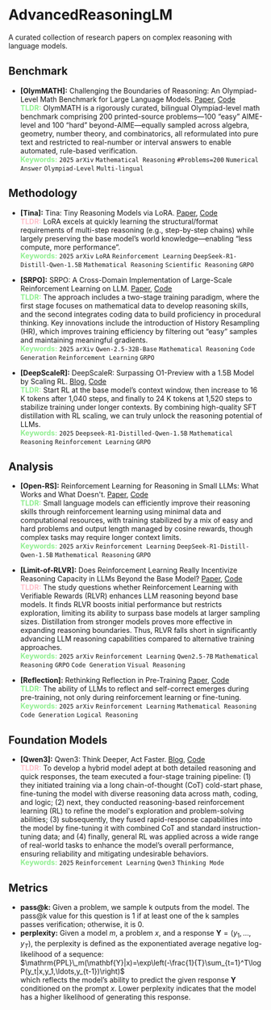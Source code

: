 <!--
 * @Author: Zhenyu Wu
 * @Date: 2025-04-29 08:41:02
 * @LastEditTime: 2025-04-29 20:26:53
-->
# AdvancedReasoningLM
A curated collection of research papers on complex reasoning with language models.

## Benchmark
 - **[OlymMATH]:** Challenging the Boundaries of Reasoning: An Olympiad-Level Math Benchmark for Large Language Models. [Paper](http://arxiv.org/abs/2503.21380), [Code](https://github.com/RUCAIBox/Slow_Thinking_with_LLMs)<br>
    <span style="color:#90EE90;">**TLDR:**</span> OlymMATH is a rigorously curated, bilingual Olympiad-level math benchmark comprising 200 printed-source problems—100 “easy” AIME-level and 100 “hard” beyond-AIME—equally sampled across algebra, geometry, number theory, and combinatorics, all reformulated into pure text and restricted to real-number or interval answers to enable automated, rule-based verification.<br>
    <span style="color:#90EE90;">**Keywords:**</span> `2025` `arXiv` `Mathematical Reasoning` `#Problems=200` `Numerical Answer` `Olympiad-Level` `Multi-lingual`


## Methodology
 - **[Tina]:** Tina: Tiny Reasoning Models via LoRA. [Paper](http://arxiv.org/abs/2504.15777), [Code](https://github.com/shangshang-wang/Tina)<br>
    <span style="color:#FFC0CB;">**TLDR:**</span> LoRA excels at quickly learning the structural/format requirements of multi-step reasoning (e.g., step-by-step chains) while largely preserving the base model’s world knowledge—enabling “less compute, more performance”. <br>
    <span style="color:#90EE90;">**Keywords:**</span> `2025` `arXiv` `LoRA` `Reinforcement Learning` `DeepSeek-R1-Distill-Qwen-1.5B` `Mathematical Reasoning` `Scientific Reasoning` `GRPO`

 - **[SRPO]:** SRPO: A Cross-Domain Implementation of Large-Scale Reinforcement Learning on LLM. [Paper](http://arxiv.org/abs/2504.14286), [Code](https://huggingface.co/Kwaipilot/SRPO-Qwen-32B)<br>
    <span style="color:#90EE90;">**TLDR:**</span> The approach includes a two-stage training paradigm, where the first stage focuses on mathematical data to develop reasoning skills, and the second integrates coding data to build proficiency in procedural thinking. Key innovations include the introduction of History Resampling (HR), which improves training efficiency by filtering out “easy” samples and maintaining meaningful gradients. <br>
    <span style="color:#90EE90;">**Keywords:**</span> `2025` `arXiv` `Qwen-2.5-32B-Base` `Mathematical Reasoning` `Code Generation` `Reinforcement Learning` `GRPO`

 - **[DeepScaleR]:** DeepScaleR: Surpassing O1-Preview with a 1.5B Model by Scaling RL. [Blog](https://pretty-radio-b75.notion.site/DeepScaleR-Surpassing-O1-Preview-with-a-1-5B-Model-by-Scaling-RL-19681902c1468005bed8ca303013a4e2), [Code](https://github.com/agentica-project/rllm)<br>
    <span style="color:#90EE90;">**TLDR:**</span> Start RL at the base model’s context window, then increase to 16 K tokens after 1,040 steps, and finally to 24 K tokens at 1,520 steps to stabilize training under longer contexts. By combining high-quality SFT distillation with RL scaling, we can truly unlock the reasoning potential of LLMs.<br>
    <span style="color:#90EE90;">**Keywords:**</span> `2025` `Deepseek-R1-Distilled-Qwen-1.5B` `Mathematical Reasoning` `Reinforcement Learning` `GRPO`
    

## Analysis
 - **[Open-RS]:** Reinforcement Learning for Reasoning in Small LLMs: What Works and What Doesn't. [Paper](https://arxiv.org/pdf/2503.16219), [Code](https://github.com/knoveleng/open-rs)<br>
    <span style="color:#90EE90;">**TLDR:**</span> Small language models can efficiently improve their reasoning skills through reinforcement learning using minimal data and computational resources, with training stabilized by a mix of easy and hard problems and output length managed by cosine rewards, though complex tasks may require longer context limits.<br>
    <span style="color:#90EE90;">**Keywords:**</span> `2025` `arXiv` `Reinforcement Learning` `DeepSeek-R1-Distill-Qwen-1.5B` `Mathematical Reasoning` `GRPO`

 - **[Limit-of-RLVR]:** Does Reinforcement Learning Really Incentivize Reasoning Capacity in LLMs Beyond the Base Model? [Paper](http://arxiv.org/abs/2504.13837), [Code](https://limit-of-rlvr.github.io/)<br>
    <span style="color:#FFC0CB;">**TLDR:**</span> The study questions whether Reinforcement Learning with Verifiable Rewards (RLVR) enhances LLM reasoning beyond base models. It finds RLVR boosts initial performance but restricts exploration, limiting its ability to surpass base models at larger sampling sizes. Distillation from stronger models proves more effective in expanding reasoning boundaries. Thus, RLVR falls short in significantly advancing LLM reasoning capabilities compared to alternative training approaches.<br>
    <span style="color:#90EE90;">**Keywords:**</span> `2025` `arXiv` `Reinforcement Learning` `Qwen2.5-7B` `Mathematical Reasoning` `GRPO` `Code Generation` `Visual Reasoning`

 - **[Reflection]:** Rethinking Reflection in Pre-Training [Paper](http://arxiv.org/abs/2504.04022), [Code](https://github.com/Essential-AI/reflection)<br>
    <span style="color:#90EE90;">**TLDR:**</span> The ability of LLMs to reflect and self-correct emerges during pre-training, not only during reinforcement learning or fine-tuning.<br>
    <span style="color:#90EE90;">**Keywords:**</span> `2025` `arXiv` `Reinforcement Learning` `Mathematical Reasoning` `Code Generation` `Logical Reasoning`


## Foundation Models
 - **[Qwen3]:** Qwen3: Think Deeper, Act Faster. [Blog](https://qwenlm.github.io/blog/qwen3/), [Code](https://github.com/QwenLM/Qwen3)<br>
    <span style="color:#FFC0CB;">**TLDR:**</span> To develop a hybrid model adept at both detailed reasoning and quick responses, the team executed a four-stage training pipeline: (1) they initiated training via a long chain-of-thought (CoT) cold-start phase, fine-tuning the model with diverse reasoning data across math, coding, and logic; (2) next, they conducted reasoning-based reinforcement learning (RL) to refine the model's exploration and problem-solving abilities; (3) subsequently, they fused rapid-response capabilities into the model by fine-tuning it with combined CoT and standard instruction-tuning data; and (4) finally, general RL was applied across a wide range of real-world tasks to enhance the model’s overall performance, ensuring reliability and mitigating undesirable behaviors.<br>
    <span style="color:#90EE90;">**Keywords:**</span> `2025` `Reinforcement Learning` `Qwen3` `Thinking Mode`
 


## Metrics
 - **pass@k:** Given a problem, we sample k outputs from the model. The pass@k value for this question is 1 if at least one of the k samples passes verification; otherwise, it is 0.
  - **perplexity:** Given a model $m$, a problem $x$, and a response $\mathbf{Y}=(y_1,\ldots,y_T)$, the perplexity is defined as the exponentiated average negative log-likelihood of a sequence: <br>
$\mathrm{PPL}\_m(\mathbf{Y}|x)=\exp\left(-\frac{1}{T}\sum_{t=1}^T\log P(y_t|x,y_1,\ldots,y_{t-1})\right)$ <br>
  which reflects the model’s ability to predict the given response $\mathbf{Y}$ conditioned on the prompt $x$. Lower perplexity indicates that the model has a higher likelihood of generating this response.
